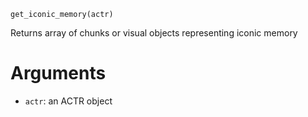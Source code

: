 ```
get_iconic_memory(actr)
```

Returns array of chunks or visual objects representing iconic memory 

# Arguments

  * `actr`: an ACTR object
